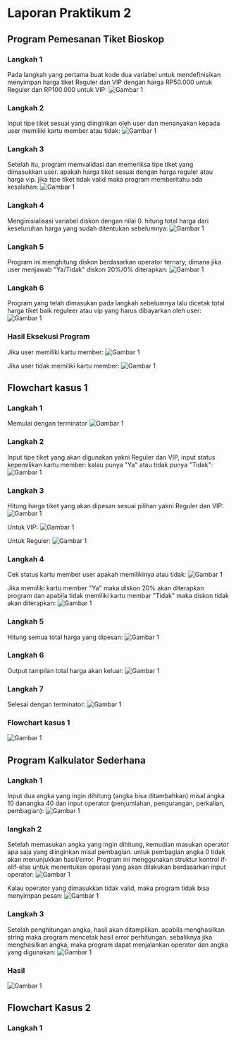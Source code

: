 # Laporan Praktikum 2
## Program Pemesanan Tiket Bioskop

### Langkah 1
Pada langkah yang pertama buat kode dua variabel untuk mendefinisikan menyimpan harga tiket Reguler dan VIP dengan harga RP50.000 untuk Reguler dan RP100.000 untuk VIP:
![Gambar 1](screenshot/o1.png)

### Langkah 2
Input tipe tiket sesuai yang diinginkan oleh user dan menanyakan kepada user memiliki kartu member atau tidak:
![Gambar 1](screenshot/o2.png)

### Langkah 3
Setelah itu, program memvalidasi dan memeriksa tipe tiket yang dimasukkan user. apakah harga tiket sesuai dengan harga reguler atau harga vip. jika tipe tiket tidak valid maka program memberitahu ada kesalahan:
![Gambar 1](screenshot/o3.png)

### Langkah 4
Menginisialisasi variabel diskon dengan nilai 0. hitung total harga dari keseluruhan harga yang sudah ditentukan sebelumnya:
![Gambar 1](screenshot/o4.png)

### Langkah 5
Program ini menghitung diskon berdasarkan operator ternary, dimana jika user menjawab "Ya/Tidak" diskon 20%/0% diterapkan:
![Gambar 1](screenshot/o5.png)

### Langkah 6
Program yang telah dimasukan pada langkah sebelumnya lalu dicetak total harga tiket baik reguleer atau vip yang harus dibayarkan oleh user:
![Gambar 1](screenshot/o6.png)

### Hasil Eksekusi Program
Jika user memiliki kartu member:
![Gambar 1](screenshot/o7.png)

Jika user tidak memiliki kartu member:
![Gambar 1](screenshot/o8.png)

## Flowchart kasus 1

### Langkah 1
Memulai dengan terminator
![Gambar 1](screenshot/o10.png)

### Langkah 2
Input tipe tiket yang akan digunakan yakni Reguler dan VIP, input status kepemilikan kartu member: kalau punya "Ya" atau tidak punya "Tidak":
![Gambar 1](screenshot/o11.png)

### Langkah 3
Hitung harga tiket yang akan dipesan sesuai pilihan yakni Reguler dan VIP:
![Gambar 1](screenshot/o12.png)

Untuk VIP:
![Gambar 1](screenshot/o13.png)

Untuk Reguler:
![Gambar 1](screenshot/o14.png)

### Langkah 4
Cek status kartu member user apakah memilikinya atau tidak:
![Gambar 1](screenshot/o19.png)

Jika memiliki kartu member "Ya" maka diskon 20% akan diterapkan program dan apabila tidak memiliki kartu membar "Tidak" maka diskon tidak akan diterapkan:
![Gambar 1](screenshot/o15.png)

### Langkah 5
Hitung semua total harga yang dipesan:
![Gambar 1](screenshot/o16.png)

### Langkah 6
Output tampilan total harga akan keluar:
![Gambar 1](screenshot/o17.png)

### Langkah 7
Selesai dengan terminator:
![Gambar 1](screenshot/o18.png)

### Flowchart kasus 1
![Gambar 1](screenshot/o9.png)

## Program Kalkulator Sederhana

### Langkah 1
Input dua angka yang ingin dihitung (angka bisa ditambahkan) misal angka 10 danangka 40 dan input operator (penjumlahan, pengurangan, perkalian, pembagian):
![Gambar 1](screenshot/o20.png)

### langkah 2
Setelah memasukan angka yang ingin dihitung, kemudian masukan operator apa saja yang diinginkan misal pembagian. untuk pembagian angka 0 tidak akan menunjukkan hasil/error. Program ini menggunakan struktur kontrol if-elif-else untuk menentukan operasi yang akan dilakukan berdasarkan input operator:
![Gambar 1](screenshot/o21.png)

Kalau operator yang dimasukkan tidak valid, maka program tidak bisa menyimpan pesan:
![Gambar 1](screenshot/o22.png)

### Langkah 3
Setelah penghitungan angka, hasil akan ditampilkan. apabila menghasilkan string maka program mencetak hasil error perhitungan. sebaliknya jika menghasilkan angka, maka program dapat menjalankan operator dan angka yang digunakan:
![Gambar 1](screenshot/o23.png)

### Hasil 
![Gambar 1](screenshot/o24.png)

## Flowchart Kasus 2
### Langkah 1
